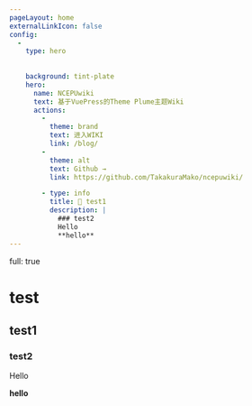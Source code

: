 ```yaml
---
pageLayout: home
externalLinkIcon: false
config:
  -
    type: hero
    
    
    background: tint-plate
    hero:
      name: NCEPUwiki
      text: 基于VuePress的Theme Plume主题Wiki
      actions:
        -
          theme: brand
          text: 进入WIKI
          link: /blog/
        -
          theme: alt
          text: Github →
          link: https://github.com/TakakuraMako/ncepuwiki/

        - type: info
          title: 📌 test1
          description: |
            ### test2  
            Hello  
            **hello**
---
```

full: true
# test

## test1

### test2

Hello

**hello**